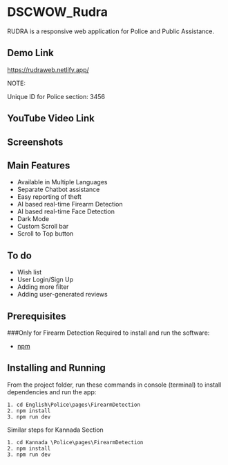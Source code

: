 # DSCWOW_Rudra
RUDRA is a responsive web application for Police and Public Assistance. 

## Demo Link
https://rudraweb.netlify.app/

NOTE:

Unique ID for Police section: 3456

## YouTube Video Link

## Screenshots


## Main Features
- Available in Multiple Languages
- Separate Chatbot assistance
- Easy reporting of theft
- AI based real-time Firearm Detection
- AI based real-time Face Detection
- Dark Mode
- Custom Scroll bar
- Scroll to Top button

## To do
- Wish list
- User Login/Sign Up
- Adding more filter
- Adding user-generated reviews

## Prerequisites
###Only for Firearm Detection
Required to install and run the software:

 * [npm](https://www.npmjs.com/get-npm)


## Installing and Running

From the project folder, run these commands in console (terminal) to install dependencies and run the app:
```
1. cd English\Police\pages\FirearmDetection
2. npm install
3. npm run dev
```
Similar steps for Kannada Section
```
1. cd Kannada \Police\pages\FirearmDetection
2. npm install
3. npm run dev
```
